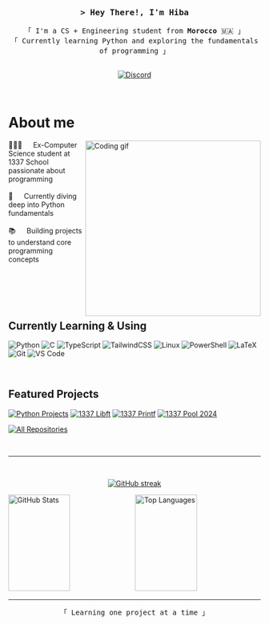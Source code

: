 
<!-- Intro  -->
<h3 align="center">
        <samp>&gt; Hey There!, I'm
                <b>Hiba</b>
        </samp>
</h3>

<p align="center"> 
  <samp>
    「 I'm a CS + Engineering student from <b>Morocco</b> 🇲🇦 」
    <br>
    「 Currently learning Python and exploring the fundamentals of programming 」
    <br>
    <br>
  </samp>
</p>

<p align="center">
 <a href="https://discord.gg/SBPcTbD83Z" target="_blank">
  <img src="https://img.shields.io/badge/Discord-7289DA?style=for-the-badge&logo=discord&logoColor=white" alt="Discord"/>
 </a>
</p>
<br />

<!-- About Section -->
 # About me
 
<p>
 <img align="right" width="350" src="https://media.giphy.com/media/L1R1tvI9svkIWwpVYr/giphy.gif" alt="Coding gif" />
  
 👩🏻‍💻 &emsp; Ex-Computer Science student at 1337 School passionate about programming<br/><br/>
 🐍 &emsp; Currently diving deep into Python fundamentals<br/><br/>
 📚 &emsp; Building projects to understand core programming concepts<br/><br/>

</p>

<br/>
<br/>
<br/>

## Currently Learning & Using

![Python](https://img.shields.io/badge/python-3670A0?style=for-the-badge&logo=python&logoColor=ffdd54)
![C](https://img.shields.io/badge/c-%2300599C.svg?style=for-the-badge&logo=c&logoColor=white)
![TypeScript](https://img.shields.io/badge/typescript-%23007ACC.svg?style=for-the-badge&logo=typescript&logoColor=white)
![TailwindCSS](https://img.shields.io/badge/tailwindcss-%2338B2AC.svg?style=for-the-badge&logo=tailwind-css&logoColor=white)
![Linux](https://img.shields.io/badge/Linux-FCC624?style=for-the-badge&logo=linux&logoColor=black)
![PowerShell](https://img.shields.io/badge/PowerShell-%235391FE.svg?style=for-the-badge&logo=powershell&logoColor=white)
![LaTeX](https://img.shields.io/badge/latex-%23008080.svg?style=for-the-badge&logo=latex&logoColor=white)
![Git](https://img.shields.io/badge/Git-F05032?style=for-the-badge&logo=git&logoColor=white)
![VS Code](https://img.shields.io/badge/Visual_Studio_Code-0078d7?style=for-the-badge&logo=visual-studio-code&logoColor=white)

<br/>

## Featured Projects
[![Python Projects](https://github-readme-stats.vercel.app/api/pin/?username=oViqa&repo=Python_Projects&border_color=7F3FBF&bg_color=0D1117&title_color=C9D1D9&text_color=8B949E&icon_color=7F3FBF)](https://github.com/oViqa/Python_Projects)
[![1337 Libft](https://github-readme-stats.vercel.app/api/pin/?username=oViqa&repo=1337-Libft&border_color=7F3FBF&bg_color=0D1117&title_color=C9D1D9&text_color=8B949E&icon_color=7F3FBF)](https://github.com/oViqa/1337-Libft)
[![1337 Printf](https://github-readme-stats.vercel.app/api/pin/?username=oViqa&repo=1337-Printf&border_color=7F3FBF&bg_color=0D1117&title_color=C9D1D9&text_color=8B949E&icon_color=7F3FBF)](https://github.com/oViqa/1337-Printf)
[![1337 Pool 2024](https://github-readme-stats.vercel.app/api/pin/?username=oViqa&repo=1337-Pool-2024&border_color=7F3FBF&bg_color=0D1117&title_color=C9D1D9&text_color=8B949E&icon_color=7F3FBF)](https://github.com/oViqa/1337-Pool-2024)

<p align="left">
  <a href="https://github.com/oViqa?tab=repositories" target="_blank"><img alt="All Repositories" title="All Repositories" src="https://img.shields.io/badge/-All%20Repos-2962FF?style=for-the-badge&logo=koding&logoColor=white"/></a>
</p>

<br/>
<hr/>
<br/>

<p align="center">
  <a href="https://github.com/oViqa">
    <img src="https://github-readme-streak-stats.herokuapp.com/?user=oViqa&theme=aura&hide_border=false" alt="GitHub streak"/>
  </a>
</p>

<a> 
    <a href="https://github.com/oViqa"><img alt="GitHub Stats" src="https://github-readme-stats.vercel.app/api?username=oViqa&show_icons=true&count_private=false&theme=aura&hide_border=false&include_all_commits=false" height="192px" width="49.5%"/></a>
  <a href="https://github.com/oViqa"><img alt="Top Languages" src="https://github-readme-stats.vercel.app/api/top-langs/?username=oViqa&langs_count=8&layout=compact&theme=aura&hide_border=false&include_all_commits=false&count_private=false" height="192px" width="49.5%"/></a>
  <br/>
</a>

---

<p align="center">
  <samp>
    「 Learning one project at a time 」
  </samp>
</p>
